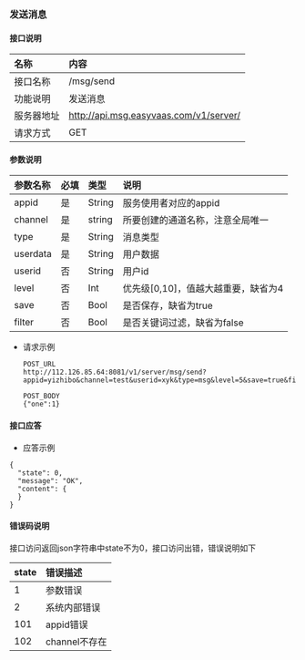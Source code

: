 ### 发送消息
#### 接口说明

| 名称 | 内容 |
|:--|:--|
| 接口名称     | /msg/send |
| 功能说明|   发送消息   |
| 服务器地址| http://api.msg.easyvaas.com/v1/server/ |
| 请求方式| GET |

#### 参数说明

| 参数名称 | 必填 | 类型 |说明 |
|:--|:--|:--|:--|
| appid      | 是 | String | 服务使用者对应的appid |
| channel| 是      |   string | 所要创建的通道名称，注意全局唯一 |
| type      | 是 | String | 消息类型 |
| userdata      | 是 | String | 用户数据 |
| userid      | 否 | String | 用户id |
| level      | 否 | Int | 优先级[0,10]，值越大越重要，缺省为4 |
| save      | 否 | Bool | 是否保存，缺省为true |
| filter      | 否 | Bool | 是否关键词过滤，缺省为false |


* 请求示例

	```
	POST_URL
	http://112.126.85.64:8081/v1/server/msg/send?appid=yizhibo&channel=test&userid=xyk&type=msg&level=5&save=true&filter=false

    POST_BODY
    {"one":1}
	```

#### 接口应答

* 应答示例

```
{
  "state": 0,
  "message": "OK",
  "content": {
  }
}
```


#### 错误码说明
接口访问返回json字符串中state不为0，接口访问出错，错误说明如下

| state | 错误描述 |
|:--|:--|
| 1     | 参数错误 |
| 2     | 系统内部错误 |
| 101   | appid错误 |
| 102   | channel不存在 |




